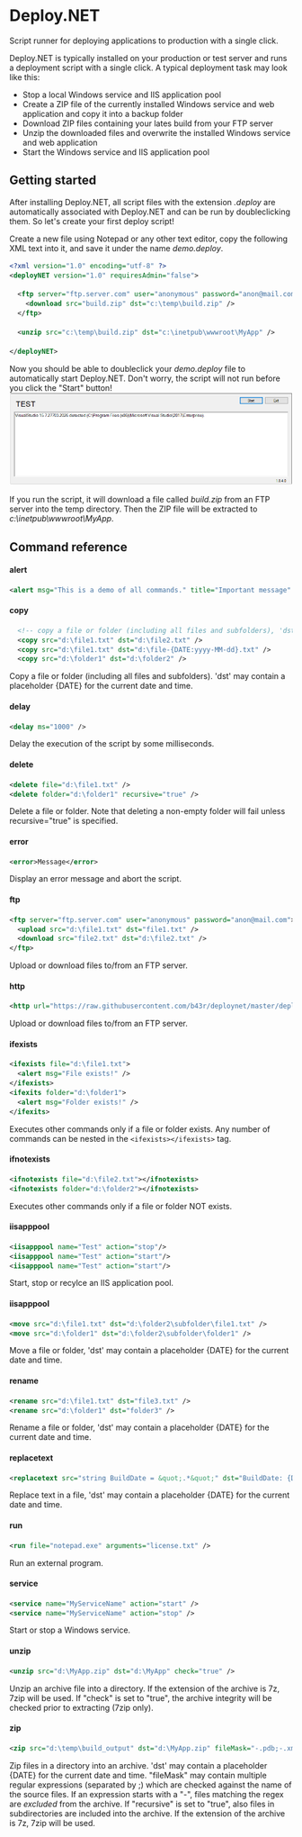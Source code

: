 # Deploy.NET
Script runner for deploying applications to production with a single click.

Deploy.NET is typically installed on your production or test server and runs a deployment script with a single click. A typical deployment task may look like this:


- Stop a local Windows service and IIS application pool
- Create a ZIP file of the currently installed Windows service and web application and copy it into a backup folder
- Download ZIP files containing your lates build from your FTP server
- Unzip the downloaded files and overwrite the installed Windows service and web application
- Start the Windows service and IIS application pool

## Getting started

After installing Deploy.NET, all script files with the extension *.deploy* are automatically associated with Deploy.NET and can be run by doubleclicking them. So let's create your first deploy script!

Create a new file using Notepad or any other text editor, copy the following XML text into it, and save it under the name *demo.deploy*.

```xml
<?xml version="1.0" encoding="utf-8" ?>
<deployNET version="1.0" requiresAdmin="false">

  <ftp server="ftp.server.com" user="anonymous" password="anon@mail.com">
    <download src="build.zip" dst="c:\temp\build.zip" />
  </ftp>
  
  <unzip src="c:\temp\build.zip" dst="c:\inetpub\wwwroot\MyApp" />
  
</deployNET>
```

Now you should be able to doubleclick your *demo.deploy* file to automatically start Deploy.NET. Don't worry, the script will not run before you click the "Start" button!
![Deploy.NET UI](/deploynet1.png)

If you run the script, it will download a file called *build.zip* from an FTP server into the temp directory. Then the ZIP file will be extracted to *c:\inetpub\wwwroot\MyApp*.

## Command reference

#### alert
```xml
<alert msg="This is a demo of all commands." title="Important message" />
```
#### copy
```xml
  <!-- copy a file or folder (including all files and subfolders), 'dst' may include placeholders -->
  <copy src="d:\file1.txt" dst="d:\file2.txt" />
  <copy src="d:\file1.txt" dst="d:\file-{DATE:yyyy-MM-dd}.txt" />
  <copy src="d:\folder1" dst="d:\folder2" />
```
Copy a file or folder (including all files and subfolders). 'dst' may contain a placeholder {DATE} for the current date and time.

#### delay
```xml
<delay ms="1000" />
```
Delay the execution of the script by some milliseconds.

#### delete
```xml
<delete file="d:\file1.txt" />
<delete folder="d:\folder1" recursive="true" />
```
Delete a file or folder. Note that deleting a non-empty folder will fail unless recursive="true" is specified.

#### error
```xml
<error>Message</error>
```
Display an error message and abort the script.

#### ftp
```xml
<ftp server="ftp.server.com" user="anonymous" password="anon@mail.com">
  <upload src="d:\file1.txt" dst="file1.txt" />
  <download src="file2.txt" dst="d:\file2.txt" />
</ftp>
```
Upload or download files to/from an FTP server.

#### http
```xml
<http url="https://raw.githubusercontent.com/b43r/deploynet/master/deploynet1.png" dst="d:\image.png" />
```
Upload or download files to/from an FTP server.

#### ifexists
```xml
<ifexists file="d:\file1.txt">
  <alert msg="File exists!" />
</ifexists>
<ifexits folder="d:\folder1">
  <alert msg="Folder exists!" />
</ifexits>
```
Executes other commands only if a file or folder exists. Any number of commands can be nested in the ```<ifexists></ifexists>``` tag.

#### ifnotexists
```xml
<ifnotexists file="d:\file2.txt"></ifnotexists>
<ifnotexists folder="d:\folder2"></ifnotexists>
```
Executes other commands only if a file or folder NOT exists.

#### iisapppool
```xml
<iisapppool name="Test" action="stop"/>
<iisapppool name="Test" action="start"/>
<iisapppool name="Test" action="start"/>
```
Start, stop or recylce an IIS application pool.

#### iisapppool
```xml
<move src="d:\file1.txt" dst="d:\folder2\subfolder\file1.txt" />
<move src="d:\folder1" dst="d:\folder2\subfolder\folder1" />
```
Move a file or folder, 'dst' may contain a placeholder {DATE} for the current date and time.

#### rename
```xml
<rename src="d:\file1.txt" dst="file3.txt" />
<rename src="d:\folder1" dst="folder3" />
```
Rename a file or folder, 'dst' may contain a placeholder {DATE} for the current date and time.

#### replacetext
```xml
<replacetext src="string BuildDate = &quot;.*&quot;" dst="BuildDate: {DATE}" file="d:\version.cs" />
```
Replace text in a file, 'dst' may contain a placeholder {DATE} for the current date and time.

#### run
```xml
<run file="notepad.exe" arguments="license.txt" />
```
Run an external program.

#### service
```xml
<service name="MyServiceName" action="start" />
<service name="MyServiceName" action="stop" />
```
Start or stop a Windows service.

#### unzip
```xml
<unzip src="d:\MyApp.zip" dst="d:\MyApp" check="true" />
```
Unzip an archive file into a directory. If the extension of the archive is 7z, 7zip will be used. If "check" is set to "true", the archive integrity will be checked prior to extracting (7zip only).

#### zip
```xml
<zip src="d:\temp\build_output" dst="d:\MyApp.zip" fileMask="-.pdb;-.xml" recursive="true" />    
```
Zip files in a directory into an archive. 'dst' may contain a placeholder {DATE} for the current date and time. "fileMask" may contain multiple regular expressions (separated by ;) which are checked against the name of the source files. If an expression starts with a "-", files matching the regex are *excluded* from the archive. If "recursive" is set to "true", also files in subdirectories are included into the archive. If the extension of the archive is 7z, 7zip will be used.
